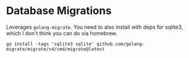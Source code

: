 # Database Migrations

Leverages `golang-migrate`. You need to also install with deps for sqlite3, which I don't think you can do via homebrew.

```console
go install -tags 'sqlite3 sqlite' github.com/golang-migrate/migrate/v4/cmd/migrate@latest
```